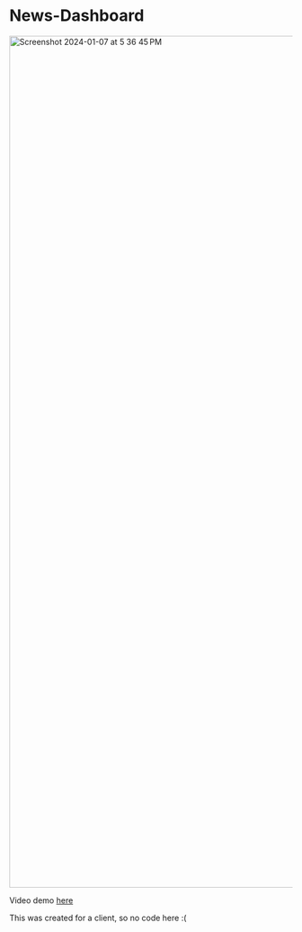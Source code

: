 # News-Dashboard

<img width="1512" alt="Screenshot 2024-01-07 at 5 36 45 PM" src="https://github.com/xatxay/news-dashboard/assets/29783278/48f59f9e-6cf8-4395-bea6-51ffa5b4b8d1">

Video demo [here](https://youtu.be/AJiShcGoRDg)

This was created for a client, so no code here :(

